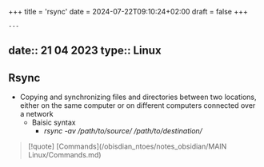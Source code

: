 +++
title = 'rsync'
date = 2024-07-22T09:10:24+02:00
draft = false
+++

    ---
date:: 21 04 2023
type:: Linux
---
## Rsync 
-  Copying and synchronizing files and directories between two locations, either on the same computer or on different computers connected over a network
	- Baisic syntax 
		- *rsync -av /path/to/source/ /path/to/destination/*


>[!quote] [Commands](/obisdian_ntoes/notes_obsidian/MAIN Linux/Commands.md) 